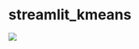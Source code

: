 # streamlit_kmeans
<img src="https://capsule-render.vercel.app/api?type=waving&color=auto&height=200&section=header&text=내용입력&fontSize=90" />
